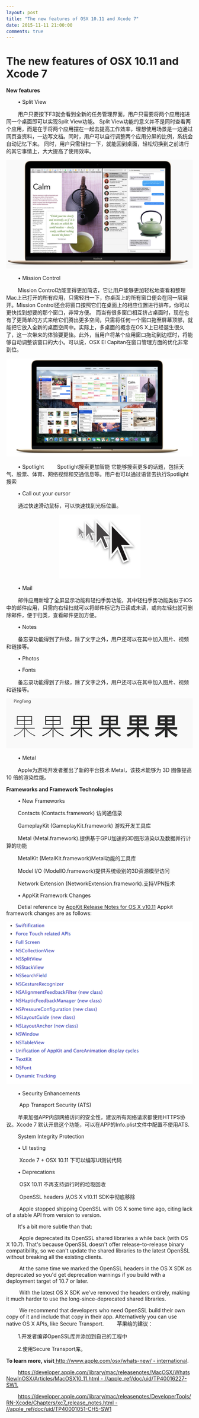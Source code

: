 ```yaml
---
layout: post
title: "The new features of OSX 10.11 and Xcode 7"
date: 2015-11-11 21:00:00
comments: true
--- 
```

The new features of OSX 10.11 and Xcode 7
============

**New features**


&#160;&#160;&#160;&#160;&#160;&#160;&#160;&#160;•	Split View


&#160;&#160;&#160;&#160;&#160;&#160;&#160;&#160;用户只要按下F3就会看到全新的任务管理界面，用户只需要将两个应用拖进同一个桌面即可以实现Split View功能。
Split View功能的意义并不是同时查看两个应用，而是在于将两个应用摆在一起去提高工作效率，理想使用场景是一边通过网页查资料，一边写文档。同时，用户可以自行调整两个应用分屏的比例，系统会自动记忆下来。
同时，用户只需轻扫一下，就能回到桌面，轻松切换到之前进行的其它事情上，大大提高了使用效率。


<div align="center">
<img src="https://raw.githubusercontent.com/FyhSky/FyhSky.github.io/master/_posts/The%20new%20features%20of%20OSX%2010.11%20and%20Xcode%207/Resources/image001.png"/>
</div>

&#160;&#160;&#160;&#160;&#160;&#160;&#160;&#160;•	Mission Control


&#160;&#160;&#160;&#160;&#160;&#160;&#160;&#160;Mission Control功能变得更加简洁，它让用户能够更加轻松地查看和整理Mac上已打开的所有应用，只需轻扫一下，你桌面上的所有窗口便会在同一层展开。Mission Control还会将窗口按照它们在桌面上的相应位置进行排布，你可以更快找到想要的那个窗口，非常方便。
而当有很多窗口相互挤占桌面时，现在也有了更简单的方式来给它们腾出更多空间，只需将任何一个窗口拖至屏幕顶部，就能把它放入全新的桌面空间中。实际上，多桌面的概念在OS X上已经诞生很久了，这一次带来的体验要更佳。此外，当用户将某个应用窗口拖动到边框时，将能够自动调整该窗口的大小。可以说，OSX El Capitan在窗口管理方面的优化非常到位。

<div align="center">
<img src="https://raw.githubusercontent.com/FyhSky/FyhSky.github.io/master/_posts/The%20new%20features%20of%20OSX%2010.11%20and%20Xcode%207/Resources/image002.png"/>
</div>

&#160;&#160;&#160;&#160;&#160;&#160;&#160;&#160;•	Spotlight
&#160;&#160;&#160;&#160;&#160;&#160;&#160;&#160;Spotlight搜索更加智能
它能够搜索更多的话题，包括天气、股票、体育、网络视频和交通信息等。用户也可以通过语音去执行Spotlight搜索


&#160;&#160;&#160;&#160;&#160;&#160;&#160;&#160;•	Call out your cursor

&#160;&#160;&#160;&#160;&#160;&#160;&#160;&#160;通过快速滑动鼠标，可以快速找到光标位置。
<div align="center">
<img src="https://raw.githubusercontent.com/FyhSky/FyhSky.github.io/master/_posts/The%20new%20features%20of%20OSX%2010.11%20and%20Xcode%207/Resources/image003.png"/>
</div>

&#160;&#160;&#160;&#160;&#160;&#160;&#160;&#160;•	Mail

&#160;&#160;&#160;&#160;&#160;&#160;&#160;&#160;邮件应用新增了全屏显示功能和轻扫手势功能，其中轻扫手势功能类似于iOS中的邮件应用，只需向右轻扫就可以将邮件标记为已读或未读，或向左轻扫就可删除邮件，便于归类，查看邮件更加方便。

&#160;&#160;&#160;&#160;&#160;&#160;&#160;&#160;•	Notes


&#160;&#160;&#160;&#160;&#160;&#160;&#160;&#160;备忘录功能得到了升级，除了文字之外，用户还可以在其中加入图片、视频和链接等。


&#160;&#160;&#160;&#160;&#160;&#160;&#160;&#160;•	Photos


&#160;&#160;&#160;&#160;&#160;&#160;&#160;&#160;•	Fonts


&#160;&#160;&#160;&#160;&#160;&#160;&#160;&#160;备忘录功能得到了升级，除了文字之外，用户还可以在其中加入图片、视频和链接等。



<div align="center">
<img src="https://raw.githubusercontent.com/FyhSky/FyhSky.github.io/master/_posts/The%20new%20features%20of%20OSX%2010.11%20and%20Xcode%207/Resources/image004.png"/>
</div>


&#160;&#160;&#160;&#160;&#160;&#160;&#160;&#160;•	Metal


&#160;&#160;&#160;&#160;&#160;&#160;&#160;&#160;Apple为游戏开发者推出了新的平台技术 Metal，该技术能够为 3D 图像提高 10 倍的渲染性能。


**Frameworks and Framework Technologies**

&#160;&#160;&#160;&#160;&#160;&#160;&#160;&#160;•	New Frameworks


&#160;&#160;&#160;&#160;&#160;&#160;&#160;&#160;Contacts (Contacts.framework) 访问通信录


&#160;&#160;&#160;&#160;&#160;&#160;&#160;&#160;GameplayKit (GameplayKit.framework) 游戏开发工具库


&#160;&#160;&#160;&#160;&#160;&#160;&#160;&#160;Metal (Metal.framework).提供基于GPU加速的3D图形渲染以及数据并行计算的功能


&#160;&#160;&#160;&#160;&#160;&#160;&#160;&#160;MetalKit (MetalKit.framework)Metal功能的工具库


&#160;&#160;&#160;&#160;&#160;&#160;&#160;&#160;Model I/O (ModelIO.framework)提供系统级别的3D资源模型访问


&#160;&#160;&#160;&#160;&#160;&#160;&#160;&#160;Network Extension (NetworkExtension.framework).支持VPN技术


&#160;&#160;&#160;&#160;&#160;&#160;&#160;&#160;•	AppKit Framework Changes


&#160;&#160;&#160;&#160;&#160;&#160;&#160;&#160;Detial reference by [AppKit Release Notes for OS X v10.11](https://developer.apple.com/library/mac/releasenotes/AppKit/RN-AppKit/index.html#//apple_ref/doc/uid/TP30000741)
Appkit framework changes are as follows:


<div align="center">
<img src="https://raw.githubusercontent.com/FyhSky/FyhSky.github.io/master/_posts/The%20new%20features%20of%20OSX%2010.11%20and%20Xcode%207/Resources/image005.png"/>
</div>




&#160;&#160;&#160;&#160;&#160;&#160;&#160;&#160;•	Security Enhancements


&#160;&#160;&#160;&#160;&#160;&#160;&#160;&#160;	App Transport Security (ATS)


&#160;&#160;&#160;&#160;&#160;&#160;&#160;&#160;苹果加强APP内部网络访问的安全性，建议所有网络请求都使用HTTPS协议。Xcode 7 默认开启这个功能，可以在APP的Info.plist文件中配置不使用ATS.

&#160;&#160;&#160;&#160;&#160;&#160;&#160;&#160;System Integrity Protection



&#160;&#160;&#160;&#160;&#160;&#160;&#160;&#160;•	UI testing 


&#160;&#160;&#160;&#160;&#160;&#160;&#160;&#160;	Xcode 7 + OSX 10.11 下可以编写UI测试代码



&#160;&#160;&#160;&#160;&#160;&#160;&#160;&#160;•	Deprecations


&#160;&#160;&#160;&#160;&#160;&#160;&#160;&#160;		OSX 10.11 不再支持运行时的垃圾回收 


&#160;&#160;&#160;&#160;&#160;&#160;&#160;&#160;	OpenSSL headers 从OS X v10.11 SDK中彻底移除



&#160;&#160;&#160;&#160;&#160;&#160;&#160;&#160;		Apple stopped shipping OpenSSL with OS X some time ago, citing lack of a stable API from version to version.

&#160;&#160;&#160;&#160;&#160;&#160;&#160;&#160;It's a bit more subtle than that:

&#160;&#160;&#160;&#160;&#160;&#160;&#160;&#160; Apple deprecated its OpenSSL shared libraries a while back (with OS X 10.7).  That's because OpenSSL doesn't offer release-to-release binary compatibility, so we can't update the shared libraries to the latest OpenSSL without breaking all the existing clients.

&#160;&#160;&#160;&#160;&#160;&#160;&#160;&#160; At the same time we marked the OpenSSL headers in the OS X SDK as deprecated so you'd get deprecation warnings if you build with a deployment target of 10.7 or later.

&#160;&#160;&#160;&#160;&#160;&#160;&#160;&#160; With the latest OS X SDK we've removed the headers entirely, making it much harder to use the long-since-deprecated shared libraries.

&#160;&#160;&#160;&#160;&#160;&#160;&#160;&#160; We recommend that developers who need OpenSSL build their own copy of it and include that copy in their app.  Alternatively you can use native OS X APIs, like Secure Transport.
&#160;&#160;&#160;&#160;&#160;&#160;&#160;&#160;苹果给的建议：


&#160;&#160;&#160;&#160;&#160;&#160;&#160;&#160;1.开发者编译OpenSSL库并添加到自己的工程中


&#160;&#160;&#160;&#160;&#160;&#160;&#160;&#160;2.使用Secure Transport库。



**To learn more, visit**[ http://www.apple.com/osx/whats-new/ - international](http://www.apple.com/osx/whats-new/#international). 

&#160;&#160;&#160;&#160;&#160;&#160;&#160;&#160;[https://developer.apple.com/library/mac/releasenotes/MacOSX/WhatsNewInOSX/Articles/MacOSX10_11.html - //apple_ref/doc/uid/TP40016227-SW1.](https://developer.apple.com/library/mac/releasenotes/MacOSX/WhatsNewInOSX/Articles/MacOSX10_11.html#//apple_ref/doc/uid/TP40016227-SW1)



&#160;&#160;&#160;&#160;&#160;&#160;&#160;&#160;[https://developer.apple.com/library/mac/releasenotes/DeveloperTools/RN-Xcode/Chapters/xc7_release_notes.html - //apple_ref/doc/uid/TP40001051-CH5-SW1](https://developer.apple.com/library/mac/releasenotes/DeveloperTools/RN-Xcode/Chapters/xc7_release_notes.html#//apple_ref/doc/uid/TP40001051-CH5-SW1)


